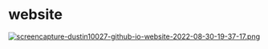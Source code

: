 # website

[![screencapture-dustin10027-github-io-website-2022-08-30-19-37-17.png](https://i.postimg.cc/3RK3B28J/screencapture-dustin10027-github-io-website-2022-08-30-19-37-17.png)](https://postimg.cc/cKbq1gtV)
